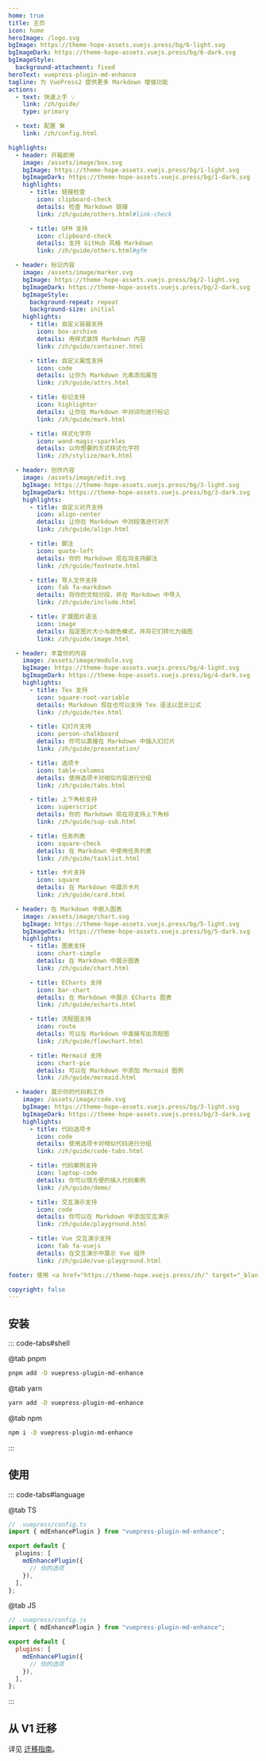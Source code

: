 ```yaml
---
home: true
title: 主页
icon: home
heroImage: /logo.svg
bgImage: https://theme-hope-assets.vuejs.press/bg/6-light.svg
bgImageDark: https://theme-hope-assets.vuejs.press/bg/6-dark.svg
bgImageStyle:
  background-attachment: fixed
heroText: vuepress-plugin-md-enhance
tagline: 为 VuePress2 提供更多 Markdown 增强功能
actions:
  - text: 快速上手 💡
    link: /zh/guide/
    type: primary

  - text: 配置 🛠
    link: /zh/config.html

highlights:
  - header: 开箱即用
    image: /assets/image/box.svg
    bgImage: https://theme-hope-assets.vuejs.press/bg/1-light.svg
    bgImageDark: https://theme-hope-assets.vuejs.press/bg/1-dark.svg
    highlights:
      - title: 链接检查
        icon: clipboard-check
        details: 检查 Markdown 链接
        link: /zh/guide/others.html#link-check

      - title: GFM 支持
        icon: clipboard-check
        details: 支持 GitHub 风格 Markdown
        link: /zh/guide/others.html#gfm

  - header: 标记内容
    image: /assets/image/marker.svg
    bgImage: https://theme-hope-assets.vuejs.press/bg/2-light.svg
    bgImageDark: https://theme-hope-assets.vuejs.press/bg/2-dark.svg
    bgImageStyle:
      background-repeat: repeat
      background-size: initial
    highlights:
      - title: 自定义容器支持
        icon: box-archive
        details: 用样式装饰 Markdown 内容
        link: /zh/guide/container.html

      - title: 自定义属性支持
        icon: code
        details: 让你为 Markdown 元素添加属性
        link: /zh/guide/attrs.html

      - title: 标记支持
        icon: highlighter
        details: 让你在 Markdown 中对词句进行标记
        link: /zh/guide/mark.html

      - title: 样式化字符
        icon: wand-magic-sparkles
        details: 以你想要的方式样式化字符
        link: /zh/stylize/mark.html

  - header: 创作内容
    image: /assets/image/edit.svg
    bgImage: https://theme-hope-assets.vuejs.press/bg/3-light.svg
    bgImageDark: https://theme-hope-assets.vuejs.press/bg/3-dark.svg
    highlights:
      - title: 自定义对齐支持
        icon: align-center
        details: 让你在 Markdown 中对段落进行对齐
        link: /zh/guide/align.html

      - title: 脚注
        icon: quote-left
        details: 你的 Markdown 现在将支持脚注
        link: /zh/guide/footnote.html

      - title: 导入文件支持
        icon: fab fa-markdown
        details: 将你的文档分段，并在 Markdown 中导入
        link: /zh/guide/include.html

      - title: 扩展图片语法
        icon: image
        details: 指定图片大小与颜色模式，并将它们转化为插图
        link: /zh/guide/image.html

  - header: 丰富你的内容
    image: /assets/image/module.svg
    bgImage: https://theme-hope-assets.vuejs.press/bg/4-light.svg
    bgImageDark: https://theme-hope-assets.vuejs.press/bg/4-dark.svg
    highlights:
      - title: Tex 支持
        icon: square-root-variable
        details: Markdown 现在也可以支持 Tex 语法以显示公式
        link: /zh/guide/tex.html

      - title: 幻灯片支持
        icon: person-chalkboard
        details: 你可以直接在 Markdown 中插入幻灯片
        link: /zh/guide/presentation/

      - title: 选项卡
        icon: table-columns
        details: 使用选项卡对相似内容进行分组
        link: /zh/guide/tabs.html

      - title: 上下角标支持
        icon: superscript
        details: 你的 Markdown 现在将支持上下角标
        link: /zh/guide/sup-sub.html

      - title: 任务列表
        icon: square-check
        details: 在 Markdown 中使用任务列表
        link: /zh/guide/tasklist.html

      - title: 卡片支持
        icon: square
        details: 在 Markdown 中展示卡片
        link: /zh/guide/card.html

  - header: 在 Markdown 中嵌入图表
    image: /assets/image/chart.svg
    bgImage: https://theme-hope-assets.vuejs.press/bg/5-light.svg
    bgImageDark: https://theme-hope-assets.vuejs.press/bg/5-dark.svg
    highlights:
      - title: 图表支持
        icon: chart-simple
        details: 在 Markdown 中展示图表
        link: /zh/guide/chart.html

      - title: ECharts 支持
        icon: bar-chart
        details: 在 Markdown 中展示 ECharts 图表
        link: /zh/guide/echarts.html

      - title: 流程图支持
        icon: route
        details: 可以在 Markdown 中直接写出流程图
        link: /zh/guide/flowchart.html

      - title: Mermaid 支持
        icon: chart-pie
        details: 可以在 Markdown 中添加 Mermaid 图例
        link: /zh/guide/mermaid.html

  - header: 展示你的代码和工作
    image: /assets/image/code.svg
    bgImage: https://theme-hope-assets.vuejs.press/bg/3-light.svg
    bgImageDark: https://theme-hope-assets.vuejs.press/bg/3-dark.svg
    highlights:
      - title: 代码选项卡
        icon: code
        details: 使用选项卡对相似代码进行分组
        link: /zh/guide/code-tabs.html

      - title: 代码案例支持
        icon: laptop-code
        details: 你可以很方便的插入代码案例
        link: /zh/guide/demo/

      - title: 交互演示支持
        icon: code
        details: 你可以在 Markdown 中添加交互演示
        link: /zh/guide/playground.html

      - title: Vue 交互演示支持
        icon: fab fa-vuejs
        details: 在交互演示中展示 Vue 组件
        link: /zh/guide/vue-playground.html

footer: 使用 <a href="https://theme-hope.vuejs.press/zh/" target="_blank">VuePress Theme Hope</a> 主题 | MIT 协议, 版权所有 © 2019-present Mr.Hope

copyright: false
---
```


## 安装

::: code-tabs#shell

@tab pnpm

```bash
pnpm add -D vuepress-plugin-md-enhance
```

@tab yarn

```bash
yarn add -D vuepress-plugin-md-enhance
```

@tab npm

```bash
npm i -D vuepress-plugin-md-enhance
```

:::

## 使用

::: code-tabs#language

@tab TS

```ts
// .vuepress/config.ts
import { mdEnhancePlugin } from "vuepress-plugin-md-enhance";

export default {
  plugins: [
    mdEnhancePlugin({
      // 你的选项
    }),
  ],
};
```

@tab JS

```js
// .vuepress/config.js
import { mdEnhancePlugin } from "vuepress-plugin-md-enhance";

export default {
  plugins: [
    mdEnhancePlugin({
      // 你的选项
    }),
  ],
};
```

:::

## 从 V1 迁移

详见 [迁移指南](./migration.md)。

<NetlifyBadge alt="通过 Netlify 部署" />

<script setup lang="ts">
import NetlifyBadge from "@NetlifyBadge";
</script>
